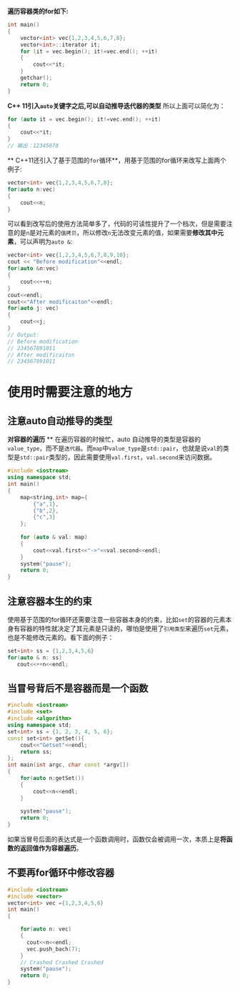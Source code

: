**遍历容器类的for如下:**

```cpp
int main()
{
    vector<int> vec{1,2,3,4,5,6,7,8};
    vector<int>::iterator it;   
    for (it = vec.begin(); it!=vec.end(); ++it)
    {
        cout<<*it;
    }
    getchar();
    return 0;
}
```
**C++ 11引入`auto`关键字之后,可以自动推导迭代器的类型** 所以上面可以简化为：

```cpp
for (auto it = vec.begin(); it!=vec.end(); ++it)
{
    cout<<*it;
}
// 输出：12345678
```
** C++11还引入了基于范围的`for`循环**，用基于范围的for循环来改写上面两个例子:
```cpp
vector<int> vec{1,2,3,4,5,6,7,8};
for(auto n:vec)
{
    cout<<n;
}
```
可以看到改写后的使用方法简单多了，代码的可读性提升了一个档次，但是需要注意的是`n`是对元素的`值拷贝`，所以修改`n`无法改变元素的值，如果需要**修改其中元素**，可以声明为`auto &`:
```cpp
vector<int> vec{1,2,3,4,5,6,7,8,9,10};
cout << "Before modification"<<endl;
for(auto &n:vec)
{
    cout<<++n;
}
cout<<endl;
cout<<"After modificaiton"<<endl;
for(auto j: vec)
{
    cout<<j;
}
// Output:
// Before modification
// 234567891011
// After modificaiton
// 234567891011
```

# 使用时需要注意的地方
## 注意auto自动推导的类型
**对容器的遍历**
** 在遍历容器的时候忙，auto 自动推导的类型是容器的`value_type`，而不是`迭代器`。而`map`中`value_type`是`std::pair`，也就是说`val`的类型是`std::pair`类型的，因此需要使用`val.first`，`val.second`来访问数据。
```cpp
#include <iostream>
using namespace std;
int main()
{
    map<string,int> map={
        {"a",1},
        {"b",2},
        {"c",3}
    };
    
    for (auto & val: map)
    {
        cout<<val.first<<"->"<<val.second<<endl;
    }
    system("pause");    
    return 0;
}
```
## 注意容器本生的约束
使用基于范围的for循环还需要注意一些容器本身的约束，比如`set`的容器的元素本身有容器的特性就决定了其元素是只读的，哪怕是使用了`引用类型`来遍历`set`元素，也是不能修改元素的。看下面的例子：
```cpp
set<int> ss = {1,2,3,4,5,6}
for(auto & n: ss)
   cout<<++n<<endl;
```

## 当冒号背后不是容器而是一个函数
```cpp
#include <iostream>
#include <set>
#include <algorithm>
using namespace std;
set<int> ss = {1, 2, 3, 4, 5, 6};  
const set<int> getSet(){
    cout<<"Getset"<<endl;
    return ss;
};
int main(int argc, char const *argv[])
{ 
    for(auto n:getSet())
    {
        cout<<n<<endl;
    }
    
    system("pause");
    return 0;
}
```
如果当冒号后面的表达式是一个函数调用时，函数仅会被调用一次，本质上是**将函数的返回值作为容器遍历**。

## 不要再for循环中修改容器
```cpp
#include <iostream>
#include <vector>
vector<int> vec ={1,2,3,4,5,6}
int main()
{   

    for(auto n: vec)
    {
      cout<<n<<endl;
      vec.push_bach(7);
    } 
    // Crashed Crashed Crashed
    system("pause");
    return 0;
}
```


